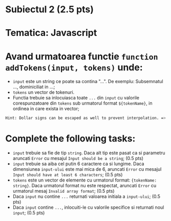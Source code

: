 # Subiectul 2 (2.5 pts)
# Tematica: Javascript

# Avand urmatoarea functie `function addTokens(input, tokens)` unde:
- `input` este un string ce poate sa contina "...". De exemplu: Subsemnatul ..., dominiciliat in ...;
- `tokens` un vector de tokenuri.
- Functia trebuie sa inlocuiasca toate `...` din `input` cu valorile corespunzatoare din `tokens` sub urmatorul format `${tokenName}`, in ordinea in care exista in vector;

```sh
Hint: Dollar signs can be escaped as well to prevent interpolation. => `\${1}` === "${1}"
```

# Complete the following tasks:

- `input` trebuie sa fie de tip `string`. Daca alt tip este pasat ca si parametru aruncati `Error` cu mesajul `Input should be a string`; (0.5 pts)
- `input` trebuie sa aiba cel putin 6 caractere ca si lungime. Daca dimensiunea `input-ului` este mai mica de 6, aruncati `Error` cu mesajul `Input should have at least 6 characters`; (0.5 pts)
- `tokens` este un vector de elemente cu urmatorul format: `{tokenName: string}`. Daca urmatorul format nu este respectat, aruncati `Error` cu urmatorul mesaj `Invalid array format`; (0.5 pts)
- Daca `input` nu contine `...` returnati valoarea initiala a `input-ului`; (0.5 pts)
- Daca `input` contine `...`, inlocuiti-le cu valorile specifice si returnati noul `input`; (0.5 pts)
